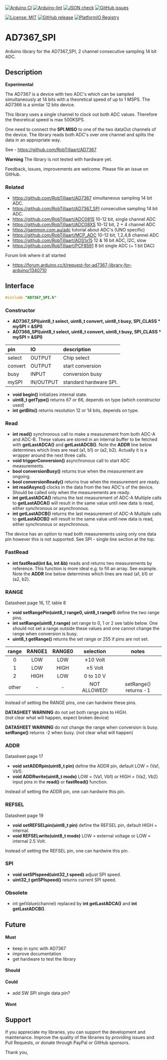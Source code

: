 
[![Arduino CI](https://github.com/RobTillaart/AD7367_SPI/workflows/Arduino%20CI/badge.svg)](https://github.com/marketplace/actions/arduino_ci)
[![Arduino-lint](https://github.com/RobTillaart/AD7367_SPI/actions/workflows/arduino-lint.yml/badge.svg)](https://github.com/RobTillaart/AD7367_SPI/actions/workflows/arduino-lint.yml)
[![JSON check](https://github.com/RobTillaart/AD7367_SPI/actions/workflows/jsoncheck.yml/badge.svg)](https://github.com/RobTillaart/AD7367_SPI/actions/workflows/jsoncheck.yml)
[![GitHub issues](https://img.shields.io/github/issues/RobTillaart/AD7367_SPI.svg)](https://github.com/RobTillaart/AD7367_SPI/issues)

[![License: MIT](https://img.shields.io/badge/license-MIT-green.svg)](https://github.com/RobTillaart/AD7367_SPI/blob/master/LICENSE)
[![GitHub release](https://img.shields.io/github/release/RobTillaart/AD7367_SPI.svg?maxAge=3600)](https://github.com/RobTillaart/AD7367_SPI/releases)
[![PlatformIO Registry](https://badges.registry.platformio.org/packages/robtillaart/library/AD7367_SPI.svg)](https://registry.platformio.org/libraries/robtillaart/AD7367_SPI)


# AD7367_SPI

Arduino library for the AD7367_SPI, 2 channel consecutive sampling 14 bit ADC.


## Description

**Experimental**

The AD7367 is a device with two ADC's which can be sampled simultaneously
at 14 bits with a theoretical speed of up to 1 MSPS.
The AD7366 is a similar 12 bits device.

This library uses a single channel to clock out both ADC values.
Therefore the theoretical speed is max 500KSPS.

One need to connect the **SPI.MISO** to one of the two dataOut channels of the device.
The library reads both ADC's over one channel and splits the data in an appropriate way.

See - https://github.com/RobTillaart/AD7367

**Warning** The library is not tested with hardware yet.

Feedback, issues, improvements are welcome.
Please file an issue on GitHub.

### Related

- https://github.com/RobTillaart/AD7367 simultaneous sampling 14 bit ADC.
- https://github.com/RobTillaart/AD7367_SPI consecutive sampling 14 bit ADC.
- https://github.com/RobTillaart/ADC081S 10-12 bit, single channel ADC
- https://github.com/RobTillaart/ADC08XS 10-12 bit, 2 + 4 channel ADC
- https://gammon.com.au/adc tutorial about ADC's (UNO specific)
- https://github.com/RobTillaart/MCP_ADC 10-12 bit, 1,2,4,8 channel ADC
- https://github.com/RobTillaart/ADS1x15 12 & 16 bit ADC, I2C, slow
- https://github.com/RobTillaart/PCF8591 8 bit single ADC (+ 1 bit DAC)

Forum link where it all started

- https://forum.arduino.cc/t/request-for-ad7367-library-for-arduino/1340710


## Interface

```cpp
#include "AD7367_SPI.h"
```

### Constructor

- **AD7367_SPI(uint8_t select, uint8_t convert, uint8_t busy, __SPI_CLASS__ \* mySPI = &SPI)**
- **AD7366_SPI(uint8_t select, uint8_t convert, uint8_t busy, __SPI_CLASS__ \* mySPI = &SPI)**

|   pin     |   IO        |  description  |
|:----------|:------------|:--------------|
|  select   |  OUTPUT     |  Chip select
|  convert  |  OUTPUT     |  start conversion
|  busy     |   INPUT     |  conversion busy
|  mySPI    |  IN/OUTPUT  |  standard hardware SPI.


- **void begin()** initializes internal state.
- **uint8_t getType()** returns 67 or 66, depends on type (which constructor used)
- **int getBits()** returns resolution 12 or 14 bits, depends on type.


### Read

- **int read()** synchronous call to make a measurement from both ADC-A and ADC-B.
These values are stored in an internal buffer to be fetched with **getLastADCA()**
and **getLastADCB()**.
Note the **ADDR** line below determines which lines are read (a1, b1) or (a2, b2).
Actually it is a wrapper around the next three calls.
- **void triggerConversion()** asynchronous call to start ADC measurements.
- **bool conversionBusy()** returns true when the measurement are ongoing.
- **bool conversionReady()** returns true when the measurement are  ready.
- **int readAsync()** clocks in the data from the two ADC's of the device.
Should be called only when the measurements are ready.
- **int getLastADCA()** returns the last measurement of ADC-A
Multiple calls to **getLastADCA()** will result in the same value until new data
is read, either synchronous or asynchronous.
- **int getLastADCB()** returns the last measurement of ADC-A
Multiple calls to **getLastADCB()** will result in the same value until new data
is read, either synchronous or asynchronous.

The device has an option to read both measurements using only one data pin
however this is not supported. See SPI - single line section at the top.


### FastRead

- **int fastRead(int &a, int &b)** reads and returns two measurements by reference.
This function is more ideal e.g. to fill an array. See example.
Note the **ADDR** line below determines which lines are read (a1, b1) or (a2, b2).


### RANGE

Datasheet page 16, 17, table 8

- **void setRangePin(uint8_t range0, uint8_t range1)** define the two range pins.
- **int setRange(uint8_t range)** set range to 0, 1 or 2 see table below.
One should not set a range outside these values and one cannot change the range
when conversion is busy.
- **uint8_t getRange()** returns the set range or 255 if pins are not set.


|  range  |  RANGE1  |  RANGE0  |  selection     |  notes  |
|:-------:|:--------:|:--------:|:--------------:|:-------:|
|    0    |    LOW   |    LOW   |  ±10 Volt      |
|    1    |    LOW   |   HIGH   |   ±5 Volt      |
|    2    |   HIGH   |    LOW   |  0 to 10 V     |
|  other  |      -   |      -   |  NOT ALLOWED!  |  setRange() returns -1

Instead of setting the RANGE pins, one can hardwire these pins.

**DATASHEET WARNING** do not set both range pins to HIGH.  
(not clear what will happen, expect broken device)

**DATASHEET WARNING** do not change the range when conversion is busy.
**setRange()** returns -2 when busy.
(not clear what will happen)


### ADDR

Datasheet page 17

- **void setADDRpin(uint8_t pin)** define the ADDR pin, default LOW = (Va1, Vb1).
- **void ADDRwrite(uint8_t mode)** LOW = (Va1, Vb1) or HIGH = (Va2, Vb2)
input pins in the **read()** or **fastRead()** function.

Instead of setting the ADDR pin, one can hardwire this pin.


### REFSEL

Datasheet page 19

- **void setREFSELpin(uint8_t pin)** define the REFSEL pin, default HIGH = internal.
- **void REFSELwrite(uint8_t mode)** LOW = external voltage or LOW = internal 2.5 Volt.

Instead of setting the REFSEL pin, one can hardwire this pin.


### SPI

- **void setSPIspeed(uint32_t speed)** adjust SPI speed.
- **uint32_t getSPIspeed()** returns current SPI speed.


### Obsolete

- int getValue(channel) replaced by **int getLastADCA()** and **int getLastADCB()**.


## Future

#### Must

- keep in sync with AD7367
- improve documentation
- get hardware to test the library

#### Should

#### Could

- add SW SPI single data pin?

#### Wont


## Support

If you appreciate my libraries, you can support the development and maintenance.
Improve the quality of the libraries by providing issues and Pull Requests, or
donate through PayPal or GitHub sponsors.

Thank you,

